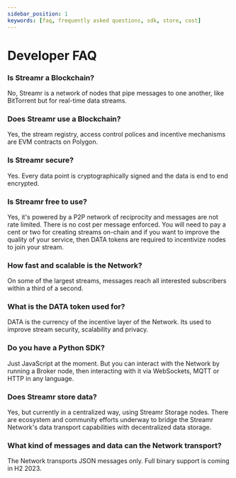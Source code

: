 ```yaml
---
sidebar_position: 1
keywords: [faq, frequently asked questions, sdk, store, cost]
---
```


# Developer FAQ

### Is Streamr a Blockchain?
No, Streamr is a network of nodes that pipe messages to one another, like BitTorrent but for real-time data streams.

### Does Streamr use a Blockchain?
Yes, the stream registry, access control polices and incentive mechanisms are EVM contracts on Polygon.

### Is Streamr secure?
Yes. Every data point is cryptographically signed and the data is end to end encrypted.

### Is Streamr free to use?
Yes, it's powered by a P2P network of reciprocity and messages are not rate limited. There is no cost per message enforced. You will need to pay a cent or two for creating streams on-chain and if you want to improve the quality of your service, then DATA tokens are required to incentivize nodes to join your stream.

### How fast and scalable is the Network?
On some of the largest streams, messages reach all interested subscribers within a third of a second.

### What is the DATA token used for?
DATA is the currency of the incentive layer of the Network. Its used to improve stream security, scalability and privacy.

### Do you have a Python SDK?
Just JavaScript at the moment. But you can interact with the Network by running a Broker node, then interacting with it via WebSockets, MQTT or HTTP in any language.

### Does Streamr store data?
Yes, but currently in a centralized way, using Streamr Storage nodes. There are ecosystem and community efforts underway to bridge the Streamr Network's data transport capabilities with decentralized data storage.

### What kind of messages and data can the Network transport?
The Network transports JSON messages only. Full binary support is coming in H2 2023.